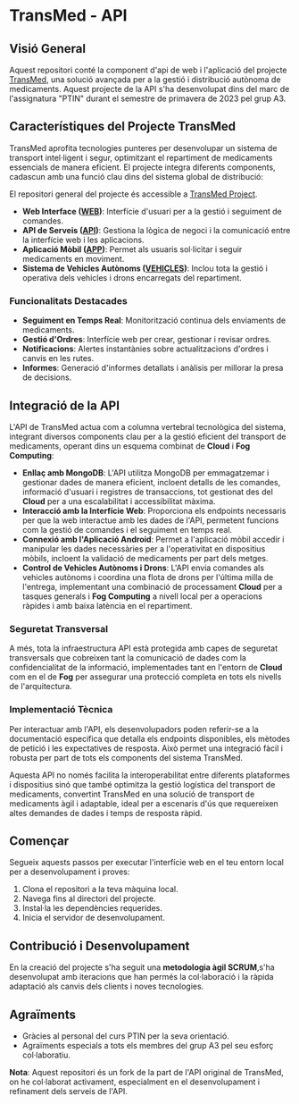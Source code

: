 # TransMed - API

## Visió General
Aquest repositori conté la component d'api de web i l'aplicació del projecte [TransMed](https://github.com/PTIN-2023), una solució avançada per a la gestió i distribució autònoma de medicaments. 
Aquest projecte de la API s'ha desenvolupat dins del marc de l'assignatura "PTIN" durant el semestre de primavera de 2023 pel grup A3.

## Característiques del Projecte TransMed

TransMed aprofita tecnologies punteres per desenvolupar un sistema de transport intel·ligent i segur, optimitzant el repartiment de medicaments essencials de manera eficient. El projecte integra diferents components, cadascun amb una funció clau dins del sistema global de distribució:

El repositori general del projecte és accessible a [TransMed Project](https://github.com/PTIN-2023).

- **Web Interface ([WEB](https://github.com/PTIN-2023/web))**: Interfície d'usuari per a la gestió i seguiment de comandes.
- **API de Serveis ([API](https://github.com/PTIN-2023/api))**: Gestiona la lògica de negoci i la comunicació entre la interfície web i les aplicacions.
- **Aplicació Mòbil ([APP](https://github.com/PTIN-2023/app))**: Permet als usuaris sol·licitar i seguir medicaments en moviment.
- **Sistema de Vehicles Autònoms ([VEHICLES](https://github.com/PTIN-2023/vehicles))**: Inclou tota la gestió i operativa dels vehicles i drons encarregats del repartiment.


### Funcionalitats Destacades
- **Seguiment en Temps Real**: Monitorització continua dels enviaments de medicaments.
- **Gestió d'Ordres**: Interfície web per crear, gestionar i revisar ordres.
- **Notificacions**: Alertes instantànies sobre actualitzacions d'ordres i canvis en les rutes.
- **Informes**: Generació d'informes detallats i anàlisis per millorar la presa de decisions.

## Integració de la API
L'API de TransMed actua com a columna vertebral tecnològica del sistema, integrant diversos components clau per a la gestió eficient del transport de medicaments, operant dins un esquema combinat de **Cloud** i **Fog Computing**:

- **Enllaç amb MongoDB**: L'API utilitza MongoDB per emmagatzemar i gestionar dades de manera eficient, incloent detalls de les comandes, informació d'usuari i registres de transaccions, tot gestionat des del **Cloud** per a una escalabilitat i accessibilitat màxima.
- **Interacció amb la Interfície Web**: Proporciona els endpoints necessaris per que la web interactue amb les dades de l'API, permetent funcions com la gestió de comandes i el seguiment en temps real.
- **Connexió amb l'Aplicació Android**: Permet a l'aplicació mòbil accedir i manipular les dades necessàries per a l'operativitat en dispositius mòbils, incloent la validació de medicaments per part dels metges.
- **Control de Vehicles Autònoms i Drons**: L'API envia comandes als vehicles autònoms i coordina una flota de drons per l'última milla de l'entrega, implementant una combinació de processament **Cloud** per a tasques generals i **Fog Computing** a nivell local per a operacions ràpides i amb baixa latència en el repartiment.

### Seguretat Transversal
A més, tota la infraestructura API està protegida amb capes de seguretat transversals que cobreixen tant la comunicació de dades com la confidencialitat de la informació, implementades tant en l'entorn de **Cloud** com en el de **Fog** per assegurar una protecció completa en tots els nivells de l'arquitectura.

### Implementació Tècnica
Per interactuar amb l'API, els desenvolupadors poden referir-se a la documentació específica que detalla els endpoints disponibles, els mètodes de petició i les expectatives de resposta. Això permet una integració fàcil i robusta per part de tots els components del sistema TransMed.

Aquesta API no només facilita la interoperabilitat entre diferents plataformes i dispositius sinó que també optimitza la gestió logística del transport de medicaments, convertint TransMed en una solució de transport de medicaments àgil i adaptable, ideal per a escenaris d'ús que requereixen altes demandes de dades i temps de resposta ràpid.

## Començar
Segueix aquests passos per executar l'interfície web en el teu entorn local per a desenvolupament i proves:
1. Clona el repositori a la teva màquina local.
2. Navega fins al directori del projecte.
3. Instal·la les dependències requerides.
4. Inicia el servidor de desenvolupament.

## Contribució i Desenvolupament
En la creació del projecte s'ha seguit una **metodologia àgil SCRUM**,s'ha desenvolupat amb iteracions que han permés la col·laboració i la ràpida adaptació als canvis dels clients i noves tecnologies. 

## Agraïments
- Gràcies al personal del curs PTIN per la seva orientació.
- Agraïments especials a tots els membres del grup A3 pel seu esforç col·laboratiu.

**Nota**: Aquest repositori és un fork de la part de l'API original de TransMed, on he col·laborat activament, especialment en el desenvolupament i refinament dels serveis de l'API.
